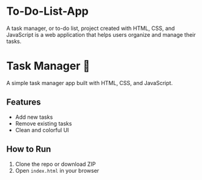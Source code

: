 # To-Do-List-App
A task manager, or to-do list, project created with HTML, CSS, and JavaScript is a web application that helps users organize and manage their tasks.
# Task Manager 📝

A simple task manager app built with HTML, CSS, and JavaScript.

## Features
- Add new tasks
- Remove existing tasks
- Clean and colorful UI

## How to Run
1. Clone the repo or download ZIP
2. Open `index.html` in your browser

